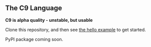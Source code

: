## The C9 Language

**C9 is alpha quality - unstable, but usable**

Clone this repository, and then see [the hello example](examples/hello) to get
started.

PyPI package coming soon.

